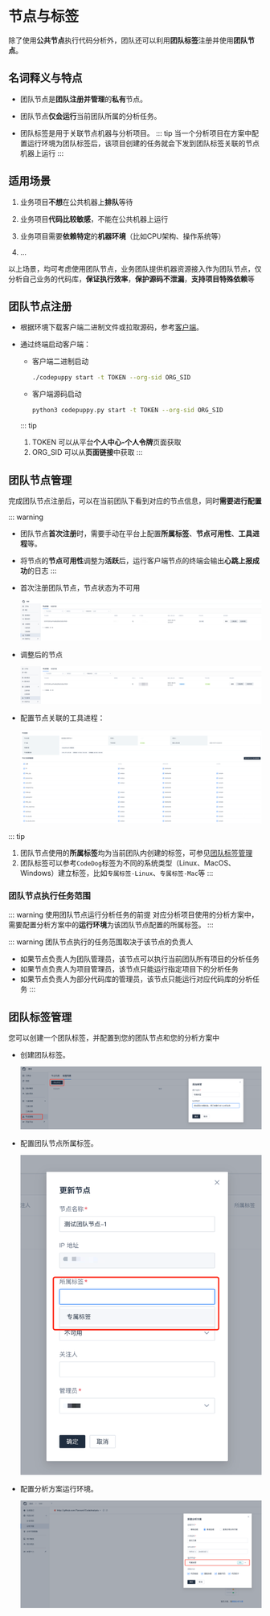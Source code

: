 # 节点与标签

除了使用**公共节点**执行代码分析外，团队还可以利用**团队标签**注册并使用**团队节点**。

## 名词释义与特点

- 团队节点是**团队注册并管理**的**私有**节点。

- 团队节点**仅会运行**当前团队所属的分析任务。

- 团队标签是用于关联节点机器与分析项目。
  ::: tip
  当一个分析项目在方案中配置运行环境为团队标签后，该项目创建的任务就会下发到团队标签关联的节点机器上运行
  :::

## 适用场景

1. 业务项目**不想**在公共机器上**排队**等待

2. 业务项目**代码比较敏感**，不能在公共机器上运行

3. 业务项目需要**依赖特定**的**机器环境**（比如CPU架构、操作系统等）

4. ...

以上场景，均可考虑使用团队节点，业务团队提供机器资源接入作为团队节点，仅分析自己业务的代码库，**保证执行效率**，**保护源码不泄漏**，**支持项目特殊依赖**等

## 团队节点注册

- 根据环境下载客户端二进制文件或拉取源码，参考[客户端](../客户端/配置说明.md)。

- 通过终端启动客户端：

  - 客户端二进制启动

    ```bash
    ./codepuppy start -t TOKEN --org-sid ORG_SID
    ```

  - 客户端源码启动

    ```bash
    python3 codepuppy.py start -t TOKEN --org-sid ORG_SID
    ```
  
  ::: tip
  1. TOKEN 可以从平台**个人中心-个人令牌**页面获取
  2. ORG_SID 可以从**页面链接**中获取
  :::

## 团队节点管理

完成团队节点注册后，可以在当前团队下看到对应的节点信息，同时**需要进行配置**

::: warning
- 团队节点**首次注册**时，需要手动在平台上配置**所属标签**、**节点可用性**、**工具进程**等。
- 将节点的**节点可用性**调整为**活跃**后，运行客户端节点的终端会输出**心跳上报成功**的日志
:::

- 首次注册团队节点，节点状态为不可用

  ![注册团队节点](../../../images/org_node_manager_1.png)

- 调整后的节点
  
  ![注册团队节点](../../../images/org_node_manager_2.png)

- 配置节点关联的工具进程：
  
  ![配置工具进程](../../../images/org_node_process.png)

::: tip
1. 团队节点使用的**所属标签**均为当前团队内创建的标签，可参见[团队标签管理](#团队标签管理)
2. 团队标签可以参考`CodeDog`标签为不同的系统类型（Linux、MacOS、Windows）建立标签，比如`专属标签-Linux`、`专属标签-Mac`等
:::

### 团队节点执行任务范围

::: warning 使用团队节点运行分析任务的前提
对应分析项目使用的分析方案中，需要配置分析方案中的**运行环境**为该团队节点配置的所属标签。
:::

::: warning 团队节点执行的任务范围取决于该节点的负责人
- 如果节点负责人为团队管理员，该节点可以执行当前团队所有项目的分析任务
- 如果节点负责人为项目管理员，该节点只能运行指定项目下的分析任务
- 如果节点负责人为部分代码库的管理员，该节点只能运行对应代码库的分析任务
:::


## 团队标签管理

您可以创建一个团队标签，并配置到您的团队节点和您的分析方案中

- 创建团队标签。

  ![创建团队标签](../../../images/org_tag_manager.png)

- 配置团队节点所属标签。
  
  ![节点配置团队标签](../../../images/org_tag_node.png)

- 配置分析方案运行环境。

  ![方案配置团队标签](../../../images/org_tag_scheme.png)


